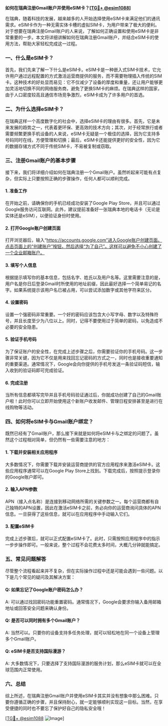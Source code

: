 **如何在瑞典注册Gmail账户并使用eSIM卡？[[TG💪+ @esim1088](https://t.me/s/esim1088)]**

在瑞典，随着科技的发展，越来越多的人开始选择使用eSIM卡来满足他们的通讯需求。eSIM卡作为一种无需实体卡槽的虚拟SIM卡，为用户带来了极大的便利。对于想要在瑞典注册Gmail账户的人来说，了解如何正确设置和使用eSIM卡是非常重要的一步。本文将详细讲解如何在瑞典注册Gmail账户，并结合eSIM卡的使用方法，帮助大家轻松完成这一过程。

### 一、什么是eSIM卡？

首先，我们先来了解一下什么是eSIM卡。eSIM卡是一种嵌入式SIM卡技术，它允许用户通过远程配置的方式激活运营商提供的服务，而不需要物理插入传统的SIM卡。这种技术的好处显而易见：它不仅减少了设备的厚度和重量，还让用户能够更加灵活地切换不同的网络服务商，避免了更换SIM卡的麻烦。在瑞典这样的国家，由于人口密度较高且通信市场竞争激烈，eSIM卡成为了许多用户的首选。

### 二、为什么选择eSIM卡？

在瑞典这样一个高度数字化的社会中，选择eSIM卡的理由有很多。首先，它是未来发展的趋势之一，代表着更环保、更高效的技术方向；其次，对于经常旅行或者需要频繁更换手机设备的人来说，eSIM卡无疑是一个极佳的选择，因为它支持多号码同时在线，方便管理和切换；最后，eSIM卡还能提供更好的安全性，因为它的数据存储方式不同于传统SIM卡，不易被复制或窃取。

### 三、注册Gmail账户的基本步骤

接下来，我们将详细介绍如何在瑞典注册一个Gmail账户。虽然听起来可能有点复杂，但实际上只要按照正确的步骤操作，任何人都可以顺利完成。

#### 1. 准备工作

在开始之前，请确保你的手机已经成功安装了Google Play Store，并且可以通过Google服务访问互联网。此外，建议提前准备好一张瑞典本地的电话卡（无论是实体还是eSIM），以便验证身份时使用。

#### 2. 打开Google账户创建页面

打开浏览器后，输入“https://accounts.google.com”进入Google账户创建页面。点击页面上的“创建账户”按钮，然后选择“为了自己”。这样可以避免不小心创建了一个企业邮箱账户。

#### 3. 填写个人信息

根据提示填写你的基本信息，包括名字、姓氏以及用户名等。这里需要注意的是，用户名是你日后登录Gmail时所使用的地址前缀，因此最好选择一个简单易记的名字。如果系统提示该用户名已被占用，可以尝试添加数字或其他字符来区分。

#### 4. 设置密码

设置一个强密码非常重要。一个好的密码应该包含大小写字母、数字以及特殊符号，并且长度至少为八位以上。同时，记得不要使用过于简单的密码，以免造成不必要的安全隐患。

#### 5. 验证手机号码

为了保证账户的安全性，在完成上述步骤之后，你需要验证你的手机号码。这一步骤非常关键，因为它不仅是用来找回忘记密码的方式之一，同时也是接收重要通知的重要渠道。通常情况下，Google会向你提供的手机号发送一条验证码短信，输入收到的验证码即可完成验证。

#### 6. 完成注册

当所有信息都填写完毕并且手机号码验证通过后，你就成功创建了自己的Gmail账户啦！此时你可以立即开始使用这个新账户收发邮件、管理日程安排甚至是进行在线购物等活动。

### 四、如何将eSIM卡与Gmail账户绑定？

既然已经有了Gmail账户，那么接下来就是如何将eSIM卡与之绑定的问题了。虽然这个过程相对简单，但仍然有一些需要注意的地方：

#### 1. 下载并安装相关应用程序

大多数情况下，你需要下载并安装运营商提供的官方应用程序来激活eSIM卡。这些应用程序通常可以在Google Play Store上找到。下载完成后，按照提示登录你的Google账户即可。

#### 2. 输入APN参数

APN（接入点名称）是连接到移动网络所需的关键参数之一。每个运营商都有自己独特的APN设置，因此在激活eSIM卡之前，务必向你的运营商询问具体的APN信息。一旦获得了这些信息，就可以在应用程序中手动输入它们。

#### 3. 配置eSIM卡

完成上述步骤后，就可以正式配置eSIM卡了。此时，只需按照应用程序中的指示一步步操作即可。一般来说，整个过程不会花费太多时间，大概几分钟就能搞定。

### 五、常见问题解答

尽管整个流程看起来并不复杂，但在实际操作过程中还是可能会遇到一些问题。以下是几个常见的疑问及其解决方案：

#### Q: 如果忘记了Google账户密码怎么办？
A: 可以通过找回密码功能重置密码。通常情况下，Google会要求你输入备用邮箱地址或回答安全问题来确认身份。

#### Q: 是否可以同时拥有多个Gmail账户？
A: 当然可以。只要你的设备支持多任务处理，就可以轻松地在同一个设备上管理多个Gmail账户。

#### Q: eSIM卡是否支持国际漫游？
A: 大多数情况下，只要选择了支持国际漫游的服务计划，那么eSIM卡就可以在全球范围内正常使用。

### 六、总结

综上所述，在瑞典注册Gmail账户并使用eSIM卡其实并没有想象中那么困难。只要你遵循正确的步骤，并且保持耐心，就一定能够顺利实现这一目标。当然，在享受便捷的同时也不要忘了保护好自己的隐私安全哦！

[[TG💪+ @esim1088](https://t.me/s/esim1088) ![Image](https://i.postimg.cc/4NQfJmqS/Snipaste-2025-05-13-00-14-12.png)]